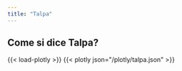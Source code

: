 ```yaml
---
title: "Talpa"
---
```


## Come si dice Talpa?

{{< load-plotly >}}
{{< plotly json="/plotly/talpa.json" >}}